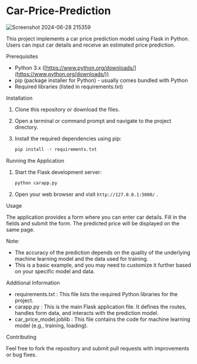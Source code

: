 ﻿# Car-Price-Prediction
![Screenshot 2024-06-28 215359](https://github.com/geetanshudev/Car-Price-Prediction/assets/119582068/270a7271-ba2f-4b36-9d79-cd215ad78acd)





This project implements a car price prediction model using Flask in Python. Users can input car details and receive an estimated price prediction.

Prerequisites

* Python 3.x ([https://www.python.org/downloads/](https://www.python.org/downloads/))
* pip (package installer for Python) - usually comes bundled with Python
* Required libraries (listed in requirements.txt)

Installation

1. Clone this repository or download the files.
2. Open a terminal or command prompt and navigate to the project directory.
3. Install the required dependencies using pip:

   ```bash
   pip install -r requirements.txt
   ```

Running the Application

1. Start the Flask development server:

   ```bash
   python carapp.py
   ```

2. Open your web browser and visit `http://127.0.0.1:5000/` .

Usage

The application provides a form where you can enter car details. Fill in the fields and submit the form. The predicted price will be displayed on the same page.

Note:

* The accuracy of the prediction depends on the quality of the underlying machine learning model and the data used for training.
* This is a basic example, and you may need to customize it further based on your specific model and data.

Additional Information

* requirements.txt : This file lists the required Python libraries for the project.
* carapp.py : This is the main Flask application file. It defines the routes, handles form data, and interacts with the prediction model.
* car_price_model.joblib : This file  contains the code for machine learning model (e.g., training, loading).



Contributing

Feel free to fork the repository and submit pull requests with improvements or bug fixes.
